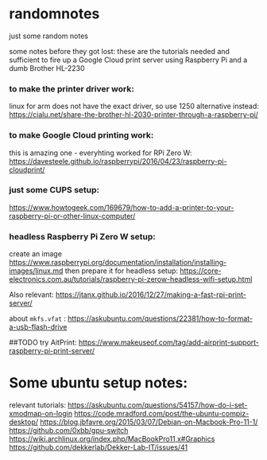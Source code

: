 # randomnotes
just some random notes


some notes before they got lost:
these are the tutorials needed and sufficient to fire up a Google Cloud print server using Raspberry Pi and a dumb Brother HL-2230

### to make the printer driver work:
linux for arm does not have the exact driver, so use 1250 alternative instead:
https://cialu.net/share-the-brother-hl-2030-printer-through-a-raspberry-pi/

### to make Google Cloud printing work:
this is amazing one - everyhting worked for RPi Zero W:
https://davesteele.github.io/raspberrypi/2016/04/23/raspberry-pi-cloudprint/

### just some CUPS setup:
https://www.howtogeek.com/169679/how-to-add-a-printer-to-your-raspberry-pi-or-other-linux-computer/

### headless Raspberry Pi Zero W setup:
create an image https://www.raspberrypi.org/documentation/installation/installing-images/linux.md
then prepare it for headless setup:
https://core-electronics.com.au/tutorials/raspberry-pi-zerow-headless-wifi-setup.html



Also relevant:
https://jtanx.github.io/2016/12/27/making-a-fast-rpi-print-server/

about `mkfs.vfat` : https://askubuntu.com/questions/22381/how-to-format-a-usb-flash-drive


##TODO
try AitPrint:
https://www.makeuseof.com/tag/add-airprint-support-raspberry-pi-print-server/

# Some ubuntu setup notes:
relevant tutorials:
https://askubuntu.com/questions/54157/how-do-i-set-xmodmap-on-login
https://code.mradford.com/post/the-ubuntu-compiz-desktop/
https://blog.jbfavre.org/2015/03/07/Debian-on-Macbook-Pro-11-1/
https://github.com/0xbb/gpu-switch
https://wiki.archlinux.org/index.php/MacBookPro11,x#Graphics
https://github.com/dekkerlab/Dekker-Lab-IT/issues/41


